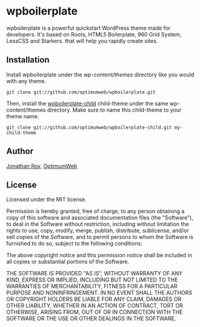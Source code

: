 wpboilerplate
=============

wpboilerplate is a powerful quickstart WordPress theme made for developers. It's based on Roots, HTML5 Boilerplate, 960 Grid System, LessCSS and Starkers. that will help you rapidly create sites.

## Installation

Install wpboilerplate under the *wp-content/themes* directory like you would with any theme.

    git clone git://github.com/optimumweb/wpboilerplate.git

Then, install the [wpboilerplate-child](https://github.com/optimumweb/wpboilerplate-child) child-theme under the same wp-content/themes directory. Make sure to name this child-theme to your theme name.

    git clone git://github.com/optimumweb/wpboilerplate-child.git my-child-theme

## Author

[Jonathan Roy](https://twitter.com/jonathanroy), [OptimumWeb](http://optimumweb.ca)

## License

Licensed under the MIT license.

Permission is hereby granted, free of charge, to any person obtaining a copy of this software and associated documentation files (the "Software"), to deal in the Software without restriction, including without limitation the rights to use, copy, modify, merge, publish, distribute, sublicense, and/or sell copies of the Software, and to permit persons to whom the Software is furnished to do so, subject to the following conditions:

The above copyright notice and this permission notice shall be included in all copies or substantial portions of the Software.

THE SOFTWARE IS PROVIDED "AS IS", WITHOUT WARRANTY OF ANY KIND, EXPRESS OR IMPLIED, INCLUDING BUT NOT LIMITED TO THE WARRANTIES OF MERCHANTABILITY, FITNESS FOR A PARTICULAR PURPOSE AND NONINFRINGEMENT. IN NO EVENT SHALL THE AUTHORS OR COPYRIGHT HOLDERS BE LIABLE FOR ANY CLAIM, DAMAGES OR OTHER LIABILITY, WHETHER IN AN ACTION OF CONTRACT, TORT OR OTHERWISE, ARISING FROM, OUT OF OR IN CONNECTION WITH THE SOFTWARE OR THE USE OR OTHER DEALINGS IN THE SOFTWARE.